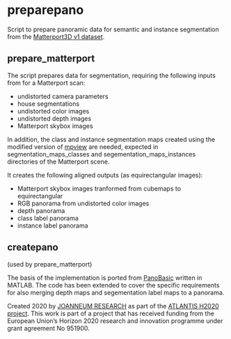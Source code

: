 # preparepano

Script to prepare panoramic data for semantic and instance segmentation from the [Matterport3D v1 dataset](https://github.com/niessner/Matterport).

## prepare_matterport

The script prepares data for segmentation, requiring the following inputs from for a Matterport scan:

- undistorted camera parameters
- house segmentations
- undistorted color images
- undistorted depth images
- Matterport skybox images

In addition, the class and instance segmentation maps created using the modified version of [mpview](https://github.com/atlantis-ar/matterport_utils/tree/master/mpview) are needed, expected in segmentation_maps_classes and segementation_maps_instances directories of the Matterport scene.

It creates the following aligned outputs (as equirectangular images):
- Matterport skybox images tranformed from cubemaps to equirectangular
- RGB panorama from undistorted color images
- depth panorama
- class label panorama
- instance label panorama

## createpano

(used by prepare_matterport)

The basis of the implementation is ported from [PanoBasic](https://github.com/yindaz/PanoBasic) written in MATLAB. The code has been extended to cover the specific requirements for also merging depth maps and segementation label maps to a panorama.



Created 2020 by [JOANNEUM RESEARCH](https://www.joanneum.at) as part of the [ATLANTIS H2020 project](http://www.atlantis-ar.eu). This work is part of a project that has received funding from the European Union’s Horizon 2020 research and innovation programme under grant agreement No 951900.